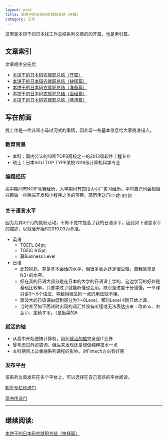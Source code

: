 ```yaml
---
layout: post
title: 本饼干的日本码农就职总结（开篇）
category: 工作
--- 
```



这里是本饼干的日本找工作总结系列文章的的开篇，也是索引篇。



## 文章索引

文章顺序分先后

* [本饼干的日本码农就职总结（开篇）](https://vinci7.github.io/article/jobhunting-0)
* [本饼干的日本码农就职总结（抉择篇）](https://vinci7.github.io/article/jobhunting-1)
* [本饼干的日本码农就职总结（准备篇）](https://vinci7.github.io/article/jobhunting-2)
* [本饼干的日本码农就职总结（面经篇）](https://vinci7.github.io/article/jobhunting-3)
* [本饼干的日本码农就职总结（感想篇）](https://vinci7.github.io/article/jobhunting-4)




## 写在前面

找工作是一件非常小马过河式的事情，因此留一些基本信息给大家找准锚点。

### 教育背景

* 本科：国内公认的10所TOP3高校之一的2013级软件工程专业
* 硕士：日本SGU TOP TYPE某校2018级计算机科学专业

### 编程经历

高中期间有NOIP竞赛经历，大学期间有四段大小厂实习经历。平时自己也会根据兴趣做一些后端开发和小程序之类的项目。简历传送门👉[zh](https://github.com/vinci7/Deedy-Resume-for-Japanese/blob/master/docs/resume-cn.pdf) [en](https://github.com/vinci7/Deedy-Resume-for-Japanese/blob/master/docs/resume.pdf) [jp](https://github.com/vinci7/Deedy-Resume-for-Japanese/blob/master/docs/resume-jp.pdf)

### 关于语言水平

因为为其3个月的就职活动，不知不觉中提高了我的日语水平，因此如下语言水平的描述，以就活开始时2019.03为基准。

* 英语
    * TOEFL 84pt; 
    * TOEIC 815pt; 
    * 算Business Level
* 日语
    * 比较尴尬，算是基本会话的水平，但很多表达还是很受限，自我感觉是N3+的水平。
    * 好在我的日语大部分是在日本的大学的日语课上学的，这边学习的好处是基础比较牢，只要学过了就能听懂也会用，缺点是进度十分缓慢，一节课只讲3～5个语法，导致稍微进阶一点的用法就不懂。
    * 筑波大的日语课由低到高分为1～8Level，那时Level 4刚开始上课。
    * 当时甚至如下面试时出现的词汇并没有听懂或无法表达出来：改める、お互い、接続する。（是挺菜的8

### 就活的轴

* 从高中开始便搞计算机，因此[就活的轴](https://en-courage.net/column/1411)完全是IT业界
* 曾考虑过外资咨询，但后来发现还是想做纯粹技术一点
* 本科期间上过金融系列课程的影响，对Fintech方向有好感


### 发布平台

该系列文章发布在多个平台上，可以选择在自己喜欢的平台阅读。

[知乎专栏传送门](https://zhuanlan.zhihu.com/c_1138411370197536768)

[简书传送门](https://www.jianshu.com/p/5dc87dbf4f61)




-------

## 继续阅读:  

[本饼干的日本码农就职总结（抉择篇）](https://vinci7.github.io/article/jobhunting-1)


